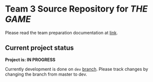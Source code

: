 # Team 3 Source Repository for *THE GAME*

Please read the team preparation documentation at [link](https://docs.google.com/document/d/1dJzUCVYb56wBSdI20cfzxHWx2U_7LwoloqktRT7iTwE/edit?fbclid=IwAR1m99CNnG1dG0PfW96dHn_mElT_ZyLfaOCSFsL1GGWYYHV4hFxyOW3EN5E).

## Current project status

**Project is: IN PROGRESS**

Currently development is done on `dev` [branch](https://bitbucket.org/se2_team3/se2_2020_team3/src/dev/ "dev branch"). Please track changes by changing the branch from master to dev.